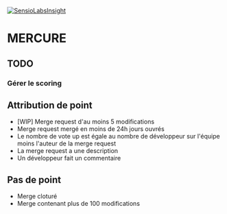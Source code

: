 [![SensioLabsInsight](https://insight.sensiolabs.com/projects/b9bd0be8-979d-4438-ac9c-f8ea5e562313/mini.png)](https://insight.sensiolabs.com/projects/b9bd0be8-979d-4438-ac9c-f8ea5e562313)

MERCURE
=======

TODO
----

### Gérer le scoring

## Attribution de point
- [WIP] Merge request d'au moins 5 modifications
- Merge request mergé en moins de 24h jours ouvrés
- Le nombre de vote up est égale au nombre de développeur sur l'équipe moins l'auteur de la merge request
- La merge request a une description
- Un développeur fait un commentaire 

## Pas de point
- Merge cloturé
- Merge contenant plus de 100 modifications
